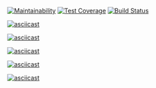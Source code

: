 [![Maintainability](https://api.codeclimate.com/v1/badges/fb01eab326efddbb0c98/maintainability)](https://codeclimate.com/github/Dessnick/python-project-lvl1/maintainability) [![Test Coverage](https://api.codeclimate.com/v1/badges/fb01eab326efddbb0c98/test_coverage)](https://codeclimate.com/github/Dessnick/python-project-lvl1/test_coverage) [![Build Status](https://travis-ci.com/Dessnick/python-project-lvl1.svg?branch=master)](https://travis-ci.com/Dessnick/python-project-lvl1)

[![asciicast](https://asciinema.org/a/07x96WH7UAEITDDuyDA4Mf7Q2.svg)](https://asciinema.org/a/07x96WH7UAEITDDuyDA4Mf7Q2)

[![asciicast](https://asciinema.org/a/teCspr0nE9BdCEAzWbVYqSbjH.svg)](https://asciinema.org/a/teCspr0nE9BdCEAzWbVYqSbjH)

[![asciicast](https://asciinema.org/a/YXROzgvhigapBBG3ZpywMGna2.svg)](https://asciinema.org/a/YXROzgvhigapBBG3ZpywMGna2)

[![asciicast](https://asciinema.org/a/ZoZXm6Ze2CFnMd0LpnNNKkeDm.svg)](https://asciinema.org/a/ZoZXm6Ze2CFnMd0LpnNNKkeDm)

[![asciicast](https://asciinema.org/a/LygIepCoNXsWMq5KsbilRrAlC.svg)](https://asciinema.org/a/LygIepCoNXsWMq5KsbilRrAlC)
